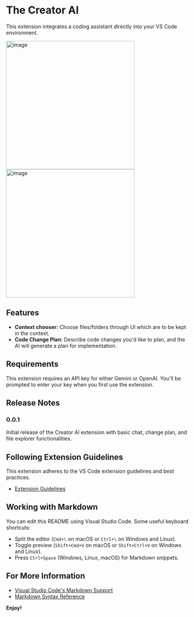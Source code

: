 # The Creator AI

This extension integrates a coding assistant directly into your VS Code environment.

<img width="350" alt="image" src="https://github.com/user-attachments/assets/ea18a853-4640-4b35-b291-f6c39ea35bb4" />
<img width="350" alt="image" src="https://github.com/user-attachments/assets/53cbe519-e8b9-4d7c-a101-151b316bf28f" />

## Features

* **Context chooser:** Choose files/folders through UI which are to be kept in the context.
* **Code Change Plan:** Describe code changes you'd like to plan, and the AI will generate a plan for implementation.

## Requirements

This extension requires an API key for either Gemini or OpenAI. You'll be prompted to enter your key when you first use the extension.


## Release Notes

### 0.0.1

Initial release of the Creator AI extension with basic chat, change plan, and file explorer functionalities.

## Following Extension Guidelines

This extension adheres to the VS Code extension guidelines and best practices.

* [Extension Guidelines](https://code.visualstudio.com/api/references/extension-guidelines)

## Working with Markdown

You can edit this README using Visual Studio Code. Some useful keyboard shortcuts:

* Split the editor (`Cmd+\` on macOS or `Ctrl+\` on Windows and Linux).
* Toggle preview (`Shift+Cmd+V` on macOS or `Shift+Ctrl+V` on Windows and Linux).
* Press `Ctrl+Space` (Windows, Linux, macOS) for Markdown snippets.

## For More Information

* [Visual Studio Code's Markdown Support](http://code.visualstudio.com/docs/languages/markdown)
* [Markdown Syntax Reference](https://help.github.com/articles/markdown-basics/)

**Enjoy!** 
